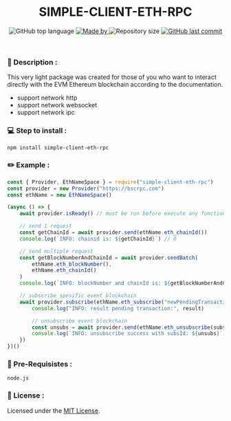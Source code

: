 <h1 align="center">
    SIMPLE-CLIENT-ETH-RPC
</h1>

<p align="center">
  <img alt="GitHub top language" src="https://img.shields.io/github/languages/top/damartripamungkas/simple-client-eth-rpc?color=04D361&labelColor=000000">
  
  <a href="#">
    <img alt="Made by" src="https://img.shields.io/static/v1?label=made%20by&message=damartripamungkas&color=04D361&labelColor=000000">
  </a>
  
  <img alt="Repository size" src="https://img.shields.io/github/repo-size/damartripamungkas/simple-client-eth-rpc?color=04D361&labelColor=000000">
  
  <a href="#">
    <img alt="GitHub last commit" src="https://img.shields.io/github/last-commit/damartripamungkas/simple-client-eth-rpc?color=04D361&labelColor=000000">
  </a>
</p>

<br>

### 📖 Description :
This very light package was created for those of you who want to interact directly with the EVM Ethereum blockchain according to the documentation.
- support network http
- support network websocket
- support network ipc

### 💻 Step to install : 
```
npm install simple-client-eth-rpc
```

### ✏️ Example :
```javascript
const { Provider, EthNameSpace } = require("simple-client-eth-rpc")
const provider = new Provider("https://bscrpc.com")
const ethName = new EthNameSpace()

(async () => {
    await provider.isReady() // must be run before execute any function

    // send 1 request
    const getChainId = await provider.send(ethName.eth_chainId())
    console.log(`INFO: chainid is: ${getChainId}`) // 0

    // send multiple request
    const getBlockNumberAndChainId = await provider.sendBatch(
        ethName.eth_blockNumber(),
        ethName.eth_chainId()
    )
    console.log(`INFO: blockNumber and chainId is: ${getBlockNumberAndChainId}`) // [ 0, 0 ]

    // subscribe spesific event blockchain
    await provider.subscribe(ethName.eth_subscribe("newPendingTransactions"), false, (result, subsId) => {
        console.log("INFO: result pending transaction:", result)

        // unsubscribe event blockchain
        const unsubs = await provider.send(ethName.eth_unsubscribe(subsId));
        console.log(`INFO: unsubscribe success with subsId: ${unsubs}`);
    })
})()
```

### 🧾 Pre-Requisistes :
```
node.js
```
 
### 📝 License :
Licensed under the [MIT License](./LICENSE).